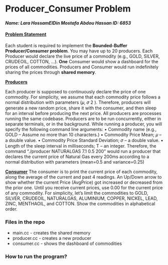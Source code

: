 # Producer_Consumer Problem

#### *Name: Lara HossamElDin Mostafa Abdou Hassan	 ID: 6853*

#### <u>Problem Statement</u>

Each student is required to implement the **Bounded-Buffer Producer/Consumer problem**. You may have up to 20 producers. Each Producer would declare the live price of a commodity (e.g., GOLD, SILVER, CRUDEOIL, COTTON, …). **One** Consumer would show a dashboard for the prices of all
commodities. Producers and Consumer would run indefinitely sharing the prices through **shared memory**.

<u>**Producers**</u>

Each producer is supposed to continuously declare the price of one commodity. For simplicity, we assume
that each commodity price follows a normal distribution with parameters (𝜇, 𝜎 2 ). Therefore, producers
will generate a new random price, share it with the consumer, and then sleep for an interval before
producing the next price. All producers are processes running the same codebase. Producers are to be run concurrently, either in separate terminals, or in the background. While running a producer, you will specify the following command line arguments:
• Commodity name (e.g., GOLD – Assume no more than 10 characters.)
• Commodity Price Mean; 𝜇 – a double value.
• Commodity Price Standard Deviation; 𝜎 – a double value.
• Length of the sleep interval in milliseconds; T – an integer.
Therefore, the command “./producer NATURALGAS 7.1 0.5 200” would run a producer that declares the
current price of Natural Gas every 200ms according to a normal distribution with parameters (mean=0.5
and variance=0.25)

<u>**Consumer**</u>
The consumer is to print the current price of each commodity, along the average of the current and past
4 readings. An Up/Down arrow to show whether the current Price (AvgPrice) got increased or decreased
from the prior one. Until you receive current prices, use 0.00 for the current price of any commodity.
For simplicity, let’s limit the commodities to GOLD, SILVER, CRUDEOIL, NATURALGAS, ALUMINIUM,
COPPER, NICKEL, LEAD, ZINC, MENTHAOIL, and COTTON. Show the commodities in alphabetical order.

### Files in the repo

* main.cc - creates the shared memory
* producer.cc - creates a new producer
* consumer.cc - shows the dashboard of commodities

### How to run the program?

